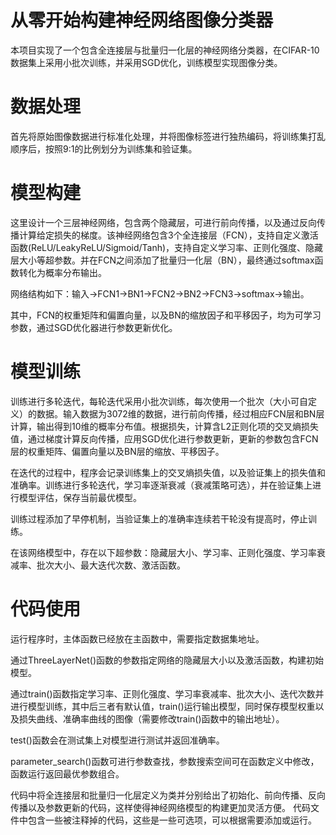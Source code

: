 # 从零开始构建神经网络图像分类器
本项目实现了一个包含全连接层与批量归一化层的神经网络分类器，在CIFAR-10数据集上采用小批次训练，并采用SGD优化，训练模型实现图像分类。

# 数据处理
首先将原始图像数据进行标准化处理，并将图像标签进行独热编码，将训练集打乱顺序后，按照9:1的比例划分为训练集和验证集。

# 模型构建
这里设计一个三层神经网络，包含两个隐藏层，可进行前向传播，以及通过反向传播计算给定损失的梯度。该神经网络包含3个全连接层（FCN），支持自定义激活函数(ReLU/LeakyReLU/Sigmoid/Tanh)，支持自定义学习率、正则化强度、隐藏层大小等超参数。并在FCN之间添加了批量归一化层（BN），最终通过softmax函数转化为概率分布输出。

网络结构如下：输入->FCN1->BN1->FCN2->BN2->FCN3->softmax->输出。

其中，FCN的权重矩阵和偏置向量，以及BN的缩放因子和平移因子，均为可学习参数，通过SGD优化器进行参数更新优化。

# 模型训练
训练进行多轮迭代，每轮迭代采用小批次训练，每次使用一个批次（大小可自定义）的数据。输入数据为3072维的数据，进行前向传播，经过相应FCN层和BN层计算，输出得到10维的概率分布值。根据损失，计算含L2正则化项的交叉熵损失值，通过梯度计算反向传播，应用SGD优化进行参数更新，更新的参数包含FCN层的权重矩阵、偏置向量以及BN层的缩放、平移因子。

在迭代的过程中，程序会记录训练集上的交叉熵损失值，以及验证集上的损失值和准确率。训练进行多轮迭代，学习率逐渐衰减（衰减策略可选），并在验证集上进行模型评估，保存当前最优模型。

训练过程添加了早停机制，当验证集上的准确率连续若干轮没有提高时，停止训练。

在该网络模型中，存在以下超参数：隐藏层大小、学习率、正则化强度、学习率衰减率、批次大小、最大迭代次数、激活函数。

# 代码使用
运行程序时，主体函数已经放在主函数中，需要指定数据集地址。

通过ThreeLayerNet()函数的参数指定网络的隐藏层大小以及激活函数，构建初始模型。

通过train()函数指定学习率、正则化强度、学习率衰减率、批次大小、迭代次数并进行模型训练，其中后三者有默认值，train()运行输出模型，同时保存模型权重以及损失曲线、准确率曲线的图像（需要修改train()函数中的输出地址）。

test()函数会在测试集上对模型进行测试并返回准确率。

parameter_search()函数可进行参数查找，参数搜索空间可在函数定义中修改，函数运行返回最优参数组合。

代码中将全连接层和批量归一化层定义为类并分别给出了初始化、前向传播、反向传播以及参数更新的代码，这样使得神经网络模型的构建更加灵活方便。
代码文件中包含一些被注释掉的代码，这些是一些可选项，可以根据需要添加或运行。


